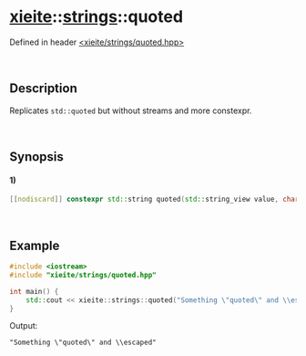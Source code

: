 # [xieite](../../xieite.md)\:\:[strings](../../strings.md)\:\:quoted
Defined in header [<xieite/strings/quoted.hpp>](../../../include/xieite/strings/quoted.hpp)

&nbsp;

## Description
Replicates `std::quoted` but without streams and more constexpr.

&nbsp;

## Synopsis
#### 1)
```cpp
[[nodiscard]] constexpr std::string quoted(std::string_view value, char delimiter = '"', char escape = '\\') noexcept;
```

&nbsp;

## Example
```cpp
#include <iostream>
#include "xieite/strings/quoted.hpp"

int main() {
    std::cout << xieite::strings::quoted("Something \"quoted\" and \\escaped") << '\n';
}
```
Output:
```
"Something \"quoted\" and \\escaped"
```
